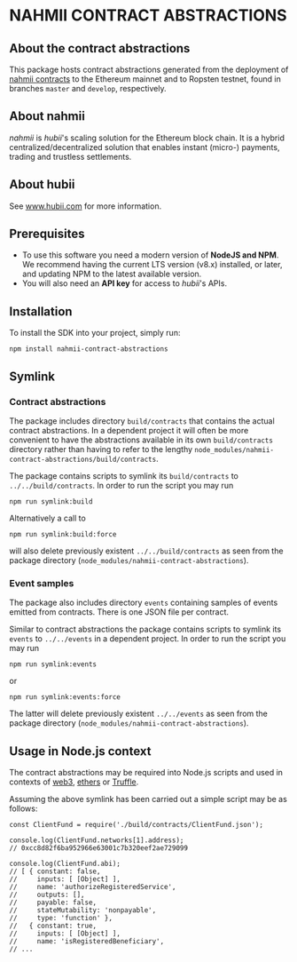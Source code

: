 # NAHMII CONTRACT ABSTRACTIONS

## About the contract abstractions

This package hosts contract abstractions generated from the deployment of 
[nahmii contracts](https://github.com/hubiinetwork/nahmii-contracts.git) to 
the Ethereum mainnet and to Ropsten testnet, found in branches `master` and 
`develop`, respectively. 

## About nahmii

_nahmii_ is _hubii_'s scaling solution for the Ethereum block chain. It is a
hybrid centralized/decentralized solution that enables instant
(micro-) payments, trading and trustless settlements.

## About hubii

See www.hubii.com for more information.

## Prerequisites

* To use this software you need a modern version of **NodeJS and NPM**.
  We recommend having the current LTS version (v8.x) installed, or
  later, and updating NPM to the latest available version.
* You will also need an **API key** for access to _hubii_'s APIs.

## Installation

To install the SDK into your project, simply run:

```
npm install nahmii-contract-abstractions
```

## Symlink

### Contract abstractions

The package includes directory `build/contracts` that contains the 
actual contract abstractions. In a dependent project it will often be more
convenient to have the abstractions available in its own `build/contracts` 
directory rather than having to refer to the lengthy 
`node_modules/nahmii-contract-abstractions/build/contracts`.

The package contains scripts to symlink its `build/contracts` to
`../../build/contracts`. In order to run the script you may run

```
npm run symlink:build
```

Alternatively a call to

```
npm run symlink:build:force
```

will also delete previously existent `../../build/contracts` as seen from
the package directory (`node_modules/nahmii-contract-abstractions`).

### Event samples

The package also includes directory `events` containing samples of events
emitted from contracts. There is one JSON file per contract.

Similar to contract abstractions the package contains scripts to symlink 
its `events` to `../../events` in a dependent project. In order to run the 
script you may run

```
npm run symlink:events
```
or

```
npm run symlink:events:force
```

The latter will delete previously existent `../../events` as seen from
the package directory (`node_modules/nahmii-contract-abstractions`).

## Usage in Node.js context

The contract abstractions may be required into Node.js scripts and used 
in contexts of [web3](https://web3js.readthedocs.io/en/latest/), 
[ethers](https://ethers.io) or [Truffle](https://truffleframework.com/).

Assuming the above symlink has been carried out a simple script may be 
as follows:

```
const ClientFund = require('./build/contracts/ClientFund.json'); 

console.log(ClientFund.networks[1].address);
// 0xcc8d82f6ba952966e63001c7b320eef2ae729099

console.log(ClientFund.abi);
// [ { constant: false,
//     inputs: [ [Object] ],
//     name: 'authorizeRegisteredService',
//     outputs: [],
//     payable: false,
//     stateMutability: 'nonpayable',
//     type: 'function' },
//   { constant: true,
//     inputs: [ [Object] ],
//     name: 'isRegisteredBeneficiary',
// ...
```
